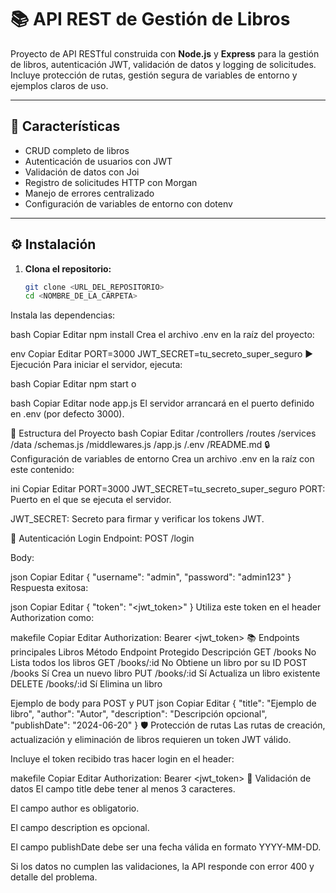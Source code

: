 # 📚 API REST de Gestión de Libros

Proyecto de API RESTful construida con **Node.js** y **Express** para la gestión de libros, autenticación JWT, validación de datos y logging de solicitudes. Incluye protección de rutas, gestión segura de variables de entorno y ejemplos claros de uso.

---

## 🚀 Características

- CRUD completo de libros
- Autenticación de usuarios con JWT
- Validación de datos con Joi
- Registro de solicitudes HTTP con Morgan
- Manejo de errores centralizado
- Configuración de variables de entorno con dotenv

---

## ⚙️ Instalación

1. **Clona el repositorio:**

   ```bash
   git clone <URL_DEL_REPOSITORIO>
   cd <NOMBRE_DE_LA_CARPETA>
Instala las dependencias:

bash
Copiar
Editar
npm install
Crea el archivo .env en la raíz del proyecto:

env
Copiar
Editar
PORT=3000
JWT_SECRET=tu_secreto_super_seguro
▶️ Ejecución
Para iniciar el servidor, ejecuta:

bash
Copiar
Editar
npm start
o

bash
Copiar
Editar
node app.js
El servidor arrancará en el puerto definido en .env (por defecto 3000).

📂 Estructura del Proyecto
bash
Copiar
Editar
/controllers
/routes
/services
/data
/schemas.js
/middlewares.js
/app.js
/.env
/README.md
🔒 Configuración de variables de entorno
Crea un archivo .env en la raíz con este contenido:

ini
Copiar
Editar
PORT=3000
JWT_SECRET=tu_secreto_super_seguro
PORT: Puerto en el que se ejecuta el servidor.

JWT_SECRET: Secreto para firmar y verificar los tokens JWT.

🔑 Autenticación
Login
Endpoint: POST /login

Body:

json
Copiar
Editar
{
  "username": "admin",
  "password": "admin123"
}
Respuesta exitosa:

json
Copiar
Editar
{
  "token": "<jwt_token>"
}
Utiliza este token en el header Authorization como:

makefile
Copiar
Editar
Authorization: Bearer <jwt_token>
📚 Endpoints principales
Libros
Método	Endpoint	Protegido	Descripción
GET	/books	No	Lista todos los libros
GET	/books/:id	No	Obtiene un libro por su ID
POST	/books	Sí	Crea un nuevo libro
PUT	/books/:id	Sí	Actualiza un libro existente
DELETE	/books/:id	Sí	Elimina un libro

Ejemplo de body para POST y PUT
json
Copiar
Editar
{
  "title": "Ejemplo de libro",
  "author": "Autor",
  "description": "Descripción opcional",
  "publishDate": "2024-06-20"
}
🛡️ Protección de rutas
Las rutas de creación, actualización y eliminación de libros requieren un token JWT válido.

Incluye el token recibido tras hacer login en el header:

makefile
Copiar
Editar
Authorization: Bearer <jwt_token>
🧪 Validación de datos
El campo title debe tener al menos 3 caracteres.

El campo author es obligatorio.

El campo description es opcional.

El campo publishDate debe ser una fecha válida en formato YYYY-MM-DD.

Si los datos no cumplen las validaciones, la API responde con error 400 y detalle del problema.
